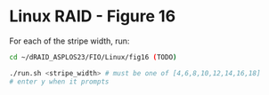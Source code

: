 # Linux RAID - Figure 16

For each of the stripe width, run:
```Bash
cd ~/dRAID_ASPLOS23/FIO/Linux/fig16 (TODO) 

./run.sh <stripe_width> # must be one of [4,6,8,10,12,14,16,18]
# enter y when it prompts 
```